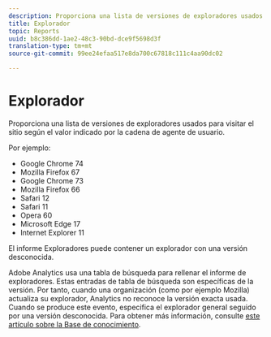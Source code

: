 ```yaml
---
description: Proporciona una lista de versiones de exploradores usados para visitar el sitio según el valor indicado por la cadena de agente de usuario.
title: Explorador
topic: Reports
uuid: b8c386dd-1ae2-48c3-90bd-dce9f5698d3f
translation-type: tm+mt
source-git-commit: 99ee24efaa517e8da700c67818c111c4aa90dc02

---
```



# Explorador

Proporciona una lista de versiones de exploradores usados para visitar el sitio según el valor indicado por la cadena de agente de usuario.

Por ejemplo:

* Google Chrome 74
* Mozilla Firefox 67
* Google Chrome 73
* Mozilla Firefox 66
* Safari 12
* Safari 11
* Opera 60
* Microsoft Edge 17
* Internet Explorer 11

El informe Exploradores puede contener un explorador con una versión desconocida.

Adobe Analytics usa una tabla de búsqueda para rellenar el informe de exploradores. Estas entradas de tabla de búsqueda son específicas de la versión. Por tanto, cuando una organización (como por ejemplo Mozilla) actualiza su explorador, Analytics no reconoce la versión exacta usada. Cuando se produce este evento, especifica el explorador general seguido por una versión desconocida. Para obtener más información, consulte [este artículo sobre la Base de conocimiento](https://helpx.adobe.com/es/analytics/kb/browser-unknown-version.html).


